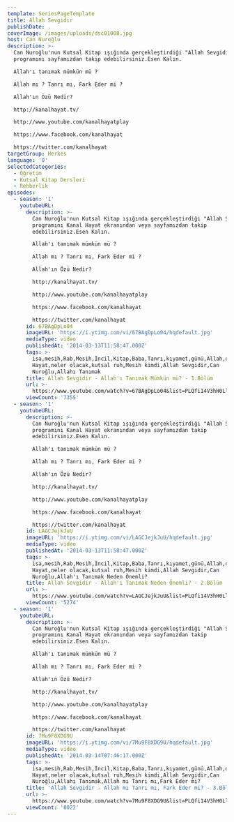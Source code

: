 ```yaml
---
template: SeriesPageTemplate
title: Allah Sevgidir
publishDate: .
coverImage: /images/uploads/dsc01008.jpg
host: Can Nuroğlu
description: >-
  Can Nuroğlu'nun Kutsal Kitap ışığında gerçekleştirdiği "Allah Sevgidir"
  programını sayfamızdan takip edebilirsiniz.Esen Kalın.

  Allah'ı tanımak mümkün mü ?

  Allah mı ? Tanrı mı, Fark Eder mi ?

  Allah'ın Özü Nedir?

  http://kanalhayat.tv/

  http://www.youtube.com/kanalhayatplay

  https://www.facebook.com/kanalhayat

  https://twitter.com/kanalhayat
targetGroup: Herkes
language: '0'
selectedCategories:
  - Öğretim
  - Kutsal Kitap Dersleri
  - Rehberlik
episodes:
  - season: '1'
    youtubeURL:
      description: >-
        Can Nuroğlu'nun Kutsal Kitap ışığında gerçekleştirdiği "Allah Sevgidir"
        programını Kanal Hayat ekranından veya sayfamızdan takip
        edebilirsiniz.Esen Kalın.

        Allah'ı tanımak mümkün mü ?

        Allah mı ? Tanrı mı, Fark Eder mi ?

        Allah'ın Özü Nedir?

        http://kanalhayat.tv/

        http://www.youtube.com/kanalhayatplay

        https://www.facebook.com/kanalhayat

        https://twitter.com/kanalhayat
      id: 67BAgDpLo04
      imageURL: 'https://i.ytimg.com/vi/67BAgDpLo04/hqdefault.jpg'
      mediaType: video
      publishedAt: '2014-03-13T11:58:47.000Z'
      tags: >-
        isa,mesih,Rab,Mesih,İncil,Kitap,Baba,Tanrı,kıyamet,günü,Allah,depresyon,şifa,bereket,Özgürlük,Hastalık,Bunalım,Esenlik,Rahatlık,Mucize,Hristiyanlık,İman,Hz.,İsa,peygamber,İlah,Ruhsal,Protestan,Türk,Hristiyan,Kıyamet,İntihar,Cennet,Cehennem,din,lanet,Cin,Pastör,Kilise,Ahiret,yargı,Kanal
        Hayat,neler olacak,kutsal ruh,Mesih kimdi,Allah Sevgidir,Can
        Nuroğlu,Allahı Tanımak
      title: Allah Sevgidir - Allah'ı Tanımak Mümkün mü? - 1.Bölüm
      url: >-
        https://www.youtube.com/watch?v=67BAgDpLo04&list=PLQfi14V3hH0LlUviAlK_c7UOl7P4davtr&index=2&t=0s
      viewCount: '7355'
  - season: '1'
    youtubeURL:
      description: >-
        Can Nuroğlu'nun Kutsal Kitap ışığında gerçekleştirdiği "Allah Sevgidir"
        programını Kanal Hayat ekranından veya sayfamızdan takip
        edebilirsiniz.Esen Kalın.

        Allah'ı tanımak mümkün mü ?

        Allah mı ? Tanrı mı, Fark Eder mi ?

        Allah'ın Özü Nedir?

        http://kanalhayat.tv/

        http://www.youtube.com/kanalhayatplay

        https://www.facebook.com/kanalhayat

        https://twitter.com/kanalhayat
      id: LAGCJejkJuU
      imageURL: 'https://i.ytimg.com/vi/LAGCJejkJuU/hqdefault.jpg'
      mediaType: video
      publishedAt: '2014-03-13T11:58:47.000Z'
      tags: >-
        isa,mesih,Rab,Mesih,İncil,Kitap,Baba,Tanrı,kıyamet,günü,Allah,depresyon,şifa,bereket,Özgürlük,Hastalık,Bunalım,Esenlik,Rahatlık,Mucize,Hristiyanlık,İman,Hz.,İsa,peygamber,İlah,Ruhsal,Protestan,Türk,Hristiyan,Kıyamet,İntihar,Cennet,Cehennem,din,lanet,Cin,Pastör,Kilise,Ahiret,yargı,Kanal
        Hayat,neler olacak,kutsal ruh,Mesih kimdi,Allah Sevgidir,Can
        Nuroğlu,Allah'ı Tanımak Neden Önemli?
      title: Allah Sevgidir - Allah'ı Tanımak Neden Önemli? - 2.Bölüm
      url: >-
        https://www.youtube.com/watch?v=LAGCJejkJuU&list=PLQfi14V3hH0LlUviAlK_c7UOl7P4davtr&index=3&t=0s
      viewCount: '5274'
  - season: '1'
    youtubeURL:
      description: >-
        Can Nuroğlu'nun Kutsal Kitap ışığında gerçekleştirdiği "Allah Sevgidir"
        programını Kanal Hayat ekranından veya sayfamızdan takip
        edebilirsiniz.Esen Kalın.

        Allah'ı tanımak mümkün mü ?

        Allah mı ? Tanrı mı, Fark Eder mi ?

        Allah'ın Özü Nedir?

        http://kanalhayat.tv/

        http://www.youtube.com/kanalhayatplay

        https://www.facebook.com/kanalhayat

        https://twitter.com/kanalhayat
      id: 7Mu9F8XDG9U
      imageURL: 'https://i.ytimg.com/vi/7Mu9F8XDG9U/hqdefault.jpg'
      mediaType: video
      publishedAt: '2014-03-14T07:46:17.000Z'
      tags: >-
        isa,mesih,Rab,Mesih,İncil,Kitap,Baba,Tanrı,kıyamet,günü,Allah,depresyon,şifa,bereket,Özgürlük,Hastalık,Bunalım,Esenlik,Rahatlık,Mucize,Hristiyanlık,İman,Hz.,İsa,peygamber,İlah,Ruhsal,Protestan,Türk,Hristiyan,Kıyamet,İntihar,Cennet,Cehennem,din,lanet,Cin,Pastör,Kilise,Ahiret,yargı,Kanal
        Hayat,neler olacak,kutsal ruh,Mesih kimdi,Allah Sevgidir,Can
        Nuroğlu,Allahı Tanımak,Allah mı Tanrı mı,Fark Eder mi?
      title: 'Allah Sevgidir - Allah mı Tanrı mı, Fark Eder mi? - 3.Bölüm'
      url: >-
        https://www.youtube.com/watch?v=7Mu9F8XDG9U&list=PLQfi14V3hH0LlUviAlK_c7UOl7P4davtr&index=4&t=0s
      viewCount: '8022'
---
```


